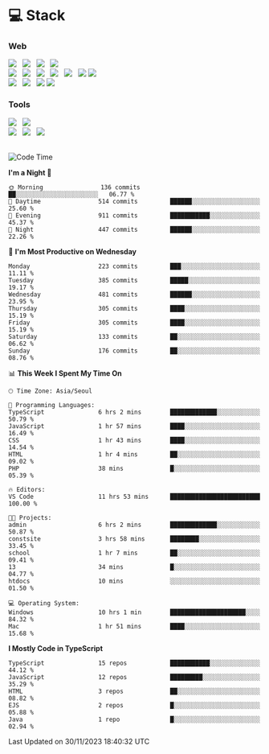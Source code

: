 <h1>💻 Stack</h1>
<div>
 <h3>Web</h3>
 <!-- badge : https://shields.io/ -->
 <!-- icon : https://simpleicons.org/?q=Get -->
 <img src="https://img.shields.io/badge/HTML5-e74c3c?style=flat-square&logo=HTML5&logoColor=white"/> &nbsp 
 <img src="https://img.shields.io/badge/CSS3-0A84FF?style=flat-square&logo=CSS3&logoColor=white"/> &nbsp 
 <img src="https://img.shields.io/badge/JavaScript-FFCD11?style=flat-square&logo=JavaScript&logoColor=white"/> &nbsp 
 <img src="https://img.shields.io/badge/TypeScript-3075C0?style=flat-square&logo=TypeScript&logoColor=white"/>
 <br/>
 <img src="https://img.shields.io/badge/Next-000000?style=flat-square&logo=nextdotjs&logoColor=white"/> &nbsp 
 <img src="https://img.shields.io/badge/React-00BCF6?style=flat-square&logo=React&logoColor=white"/> &nbsp 
 <img src="https://img.shields.io/badge/Redux-764ABC?style=flat-square&logo=Redux&logoColor=white"/> &nbsp
 <img src="https://img.shields.io/badge/Recoil-3578E5?style=flat-square&logo=recoil&logoColor=white"/> &nbsp
 <img src="https://img.shields.io/badge/React-Query-FF4154?style=flat-square&logo=reactquery&logoColor=white"/> &nbsp 
 <img src="https://img.shields.io/badge/styled%2Dcomponents-DB7093?style=flat-square&logo=styled%2Dcomponents&logoColor=white"/>
 <img src="https://img.shields.io/badge/CSS Modules-000000?style=flat-square&logo=CSS Modules&logoColor=white"/> &nbsp 
 <br/>
 <img src="https://img.shields.io/badge/Node-339933?style=flat-square&logo=Node.js&logoColor=white"/> &nbsp 
 <img src="https://img.shields.io/badge/Express-000000?style=flat-square&logo=Express&logoColor=white"/> &nbsp 
 <img src="https://img.shields.io/badge/MongoDB-47A248?style=flat-square&logo=MongoDB&logoColor=white"/>
 <img src="https://img.shields.io/badge/MariaDB-003545?style=flat-square&logo=mariadb&logoColor=white"/>
 
 <h3>Tools</h3>
 <img src="https://img.shields.io/badge/Visual Studio Code-007ACC?style=flat-square&logo=Visual Studio Code&logoColor=white"/> &nbsp 
 <img src="https://img.shields.io/badge/Postman-FF6C37?style=flat-square&logo=Postman&logoColor=white"/> &nbsp
 <br>
 <img src="https://img.shields.io/badge/Adobe Photoshop-31A8FF?style=flat-square&logo=Adobe Photoshop&logoColor=white"/> &nbsp 
 <img src="https://img.shields.io/badge/Adobe Illustrator-FF9A00?style=flat-square&logo=Adobe Illustrator&logoColor=white"/> &nbsp 
 <img src="https://img.shields.io/badge/Figma-F24E1E?style=flat-square&logo=Figma&logoColor=white"/> &nbsp
</div>

<br>

<!--START_SECTION:waka-->
![Code Time](http://img.shields.io/badge/Code%20Time-669%20hrs%201%20min-blue)

**I'm a Night 🦉** 

```text
🌞 Morning                136 commits         ██░░░░░░░░░░░░░░░░░░░░░░░   06.77 % 
🌆 Daytime                514 commits         ██████░░░░░░░░░░░░░░░░░░░   25.60 % 
🌃 Evening                911 commits         ███████████░░░░░░░░░░░░░░   45.37 % 
🌙 Night                  447 commits         ██████░░░░░░░░░░░░░░░░░░░   22.26 % 
```
📅 **I'm Most Productive on Wednesday** 

```text
Monday                   223 commits         ███░░░░░░░░░░░░░░░░░░░░░░   11.11 % 
Tuesday                  385 commits         █████░░░░░░░░░░░░░░░░░░░░   19.17 % 
Wednesday                481 commits         ██████░░░░░░░░░░░░░░░░░░░   23.95 % 
Thursday                 305 commits         ████░░░░░░░░░░░░░░░░░░░░░   15.19 % 
Friday                   305 commits         ████░░░░░░░░░░░░░░░░░░░░░   15.19 % 
Saturday                 133 commits         ██░░░░░░░░░░░░░░░░░░░░░░░   06.62 % 
Sunday                   176 commits         ██░░░░░░░░░░░░░░░░░░░░░░░   08.76 % 
```


📊 **This Week I Spent My Time On** 

```text
🕑︎ Time Zone: Asia/Seoul

💬 Programming Languages: 
TypeScript               6 hrs 2 mins        █████████████░░░░░░░░░░░░   50.79 % 
JavaScript               1 hr 57 mins        ████░░░░░░░░░░░░░░░░░░░░░   16.49 % 
CSS                      1 hr 43 mins        ████░░░░░░░░░░░░░░░░░░░░░   14.54 % 
HTML                     1 hr 4 mins         ██░░░░░░░░░░░░░░░░░░░░░░░   09.02 % 
PHP                      38 mins             █░░░░░░░░░░░░░░░░░░░░░░░░   05.39 % 

🔥 Editors: 
VS Code                  11 hrs 53 mins      █████████████████████████   100.00 % 

🐱‍💻 Projects: 
admin                    6 hrs 2 mins        █████████████░░░░░░░░░░░░   50.87 % 
constsite                3 hrs 58 mins       ████████░░░░░░░░░░░░░░░░░   33.45 % 
school                   1 hr 7 mins         ██░░░░░░░░░░░░░░░░░░░░░░░   09.41 % 
13                       34 mins             █░░░░░░░░░░░░░░░░░░░░░░░░   04.77 % 
htdocs                   10 mins             ░░░░░░░░░░░░░░░░░░░░░░░░░   01.50 % 

💻 Operating System: 
Windows                  10 hrs 1 min        █████████████████████░░░░   84.32 % 
Mac                      1 hr 51 mins        ████░░░░░░░░░░░░░░░░░░░░░   15.68 % 
```

**I Mostly Code in TypeScript** 

```text
TypeScript               15 repos            ███████████░░░░░░░░░░░░░░   44.12 % 
JavaScript               12 repos            █████████░░░░░░░░░░░░░░░░   35.29 % 
HTML                     3 repos             ██░░░░░░░░░░░░░░░░░░░░░░░   08.82 % 
EJS                      2 repos             █░░░░░░░░░░░░░░░░░░░░░░░░   05.88 % 
Java                     1 repo              █░░░░░░░░░░░░░░░░░░░░░░░░   02.94 % 
```




 Last Updated on 30/11/2023 18:40:32 UTC
<!--END_SECTION:waka-->
